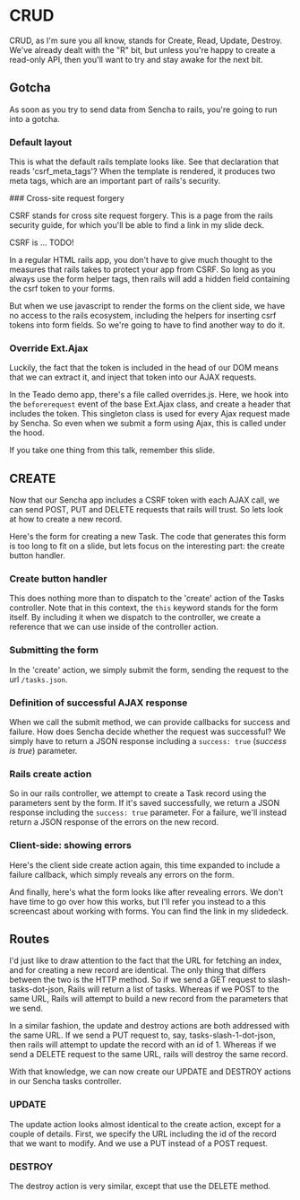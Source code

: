 # CRUD

CRUD, as I'm sure you all know, stands for Create, Read, Update, Destroy. We've already dealt with the "R" bit, but unless you're happy to create a read-only API, then you'll want to try and stay awake for the next bit.

## Gotcha

As soon as you try to send data from Sencha to rails, you're going to run into a gotcha.

### Default layout

This is what the default rails template looks like. See that declaration that reads 'csrf_meta_tags'? When the template is rendered, it produces two meta tags, which are an important part of rails's security.

### Cross-site request forgery

CSRF stands for cross site request forgery. This is a page from the rails security guide, for which you'll be able to find a link in my slide deck.

CSRF is ... TODO!

In a regular HTML rails app, you don't have to give much thought to the measures that rails takes to protect your app from CSRF. So long as you always use the form helper tags, then rails will add a hidden field containing the csrf token to your forms.

But when we use javascript to render the forms on the client side, we have no access to the rails ecosystem, including the helpers for inserting csrf tokens into form fields. So we're going to have to find another way to do it.

### Override Ext.Ajax

Luckily, the fact that the token is included in the head of our DOM means that we can extract it, and inject that token into our AJAX requests.

In the Teado demo app, there's a file called overrides.js. Here, we hook into the `beforerequest` event of the base Ext.Ajax class, and create a header that includes the token. This singleton class is used for every Ajax request made by Sencha. So even when we submit a form using Ajax, this is called under the hood.

If you take one thing from this talk, remember this slide.

## CREATE

Now that our Sencha app includes a CSRF token with each AJAX call, we can send POST, PUT and DELETE requests that rails will trust. So lets look at how to create a new record.

Here's the form for creating a new Task. The code that generates this form is too long to fit on a slide, but lets focus on the interesting part: the create button handler.

### Create button handler

This does nothing more than to dispatch to the 'create' action of the Tasks controller. Note that in this context, the `this` keyword stands for the form itself. By including it when we dispatch to the controller, we create a reference that we can use inside of the controller action.

### Submitting the form

In the 'create' action, we simply submit the form, sending the request to the url `/tasks.json`.

### Definition of successful AJAX response

When we call the submit method, we can provide callbacks for success and failure. How does Sencha decide whether the request was successful? We simply have to return a JSON response including a `success: true` (*success is true*) parameter.

### Rails create action

So in our rails controller, we attempt to create a Task record using the parameters sent by the form. If it's saved successfully, we return a JSON response including the `success: true` parameter. For a failure, we'll instead return a JSON response of the errors on the new record.

### Client-side: showing errors

Here's the client side create action again, this time expanded to include a failure callback, which simply reveals any errors on the form.

And finally, here's what the form looks like after revealing errors. We don't have time to go over how this works, but I'll refer you instead to a this screencast about working with forms. You can find the link in my slidedeck.

## Routes

I'd just like to draw attention to the fact that the URL for fetching an index, and for creating a new record are identical. The only thing that differs between the two is the HTTP method. So if we send a GET request to slash-tasks-dot-json, Rails will return a list of tasks. Whereas if we POST to the same URL, Rails will attempt to build a new record from the parameters that we send.

In a similar fashion, the update and destroy actions are both addressed with the same URL. If we send a PUT request to, say, tasks-slash-1-dot-json, then rails will attempt to update the record with an id of 1. Whereas if we send a DELETE request to the same URL, rails will destroy the same record.

With that knowledge, we can now create our UPDATE and DESTROY actions in our Sencha tasks controller.

### UPDATE

The update action looks almost identical to the create action, except for a couple of details. First, we specify the URL including the id of the record that we want to modify. And we use a PUT instead of a POST request.

### DESTROY

The destroy action is very similar, except that use the DELETE method.
